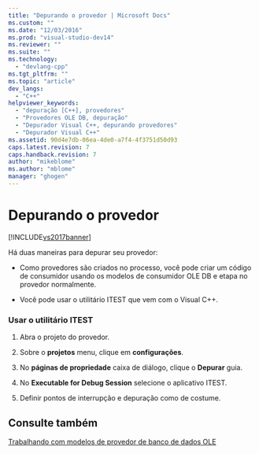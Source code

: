 ```yaml
---
title: "Depurando o provedor | Microsoft Docs"
ms.custom: ""
ms.date: "12/03/2016"
ms.prod: "visual-studio-dev14"
ms.reviewer: ""
ms.suite: ""
ms.technology: 
  - "devlang-cpp"
ms.tgt_pltfrm: ""
ms.topic: "article"
dev_langs: 
  - "C++"
helpviewer_keywords: 
  - "depuração [C++], provedores"
  - "Provedores OLE DB, depuração"
  - "Depurador Visual C++, depurando provedores"
  - "Depurador Visual C++"
ms.assetid: 90d4e7db-06ea-4de0-a7f4-4f3751d50d93
caps.latest.revision: 7
caps.handback.revision: 7
author: "mikeblome"
ms.author: "mblome"
manager: "ghogen"
---
```

# Depurando o provedor
[!INCLUDE[vs2017banner](../../assembler/inline/includes/vs2017banner.md)]

Há duas maneiras para depurar seu provedor:  
  
-   Como provedores são criados no processo, você pode criar um código de consumidor usando os modelos de consumidor OLE DB e etapa no provedor normalmente.  
  
-   Você pode usar o utilitário ITEST que vem com o Visual C\+\+.  
  
### Usar o utilitário ITEST  
  
1.  Abra o projeto do provedor.  
  
2.  Sobre o **projetos** menu, clique em **configurações**.  
  
3.  No **páginas de propriedade** caixa de diálogo, clique o **Depurar** guia.  
  
4.  No **Executable for Debug Session** selecione o aplicativo ITEST.  
  
5.  Definir pontos de interrupção e depuração como de costume.  
  
## Consulte também  
 [Trabalhando com modelos de provedor de banco de dados OLE](../../data/oledb/working-with-ole-db-provider-templates.md)